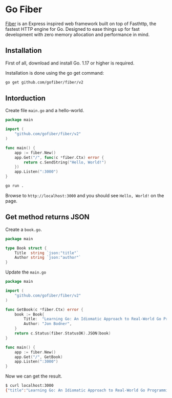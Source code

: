 # Go Fiber

[Fiber](https://docs.gofiber.io) is an Express inspired web framework built on top of Fasthttp, the fastest HTTP engine for Go. Designed to ease things up for fast development with zero memory allocation and performance in mind.

## Installation​

First of all, download and install Go. 1.17 or higher is required.

Installation is done using the go get command:

```bash
go get github.com/gofiber/fiber/v2
```

## Intorduction

Create file `main.go`  and a hello-world.

```go
package main

import (
	"github.com/gofiber/fiber/v2"
)

func main() {
	app := fiber.New()
	app.Get("/", func(c *fiber.Ctx) error {
		return c.SendString("Hello, World!")
	})
	app.Listen(":3000")
}
```

```bash
go run .
```

Browse to `http://localhost:3000` and you should see `Hello, World!` on the page.

## Get method returns JSON

Create a `book.go`.

```go
package main

type Book struct {
	Title  string `json:"title"`
	Author string `json:"author"`
}
```

Update the `main.go`

```go
package main

import (
	"github.com/gofiber/fiber/v2"
)

func GetBook(c *fiber.Ctx) error {
	book := Book{
		Title:  "Learning Go: An Idiomatic Approach to Real-World Go Programming",
		Author: "Jon Bodner",
	}
	return c.Status(fiber.StatusOK).JSON(book)
}

func main() {
	app := fiber.New()
	app.Get("/", GetBook)
	app.Listen(":3000")
}
```

Now we can get the result.

```bash
$ curl localhost:3000
{"title":"Learning Go: An Idiomatic Approach to Real-World Go Programming","author":"Jon Bodner"}
```
